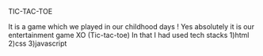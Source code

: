 TIC-TAC-TOE

It is a game which we played in our childhood days ! Yes absolutely it is our entertainment game XO (Tic-tac-toe)
In that I had used tech stacks 
       1)html
       2)css
       3)javascript
